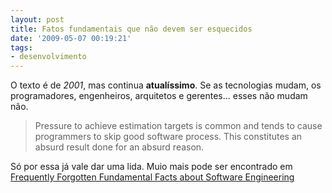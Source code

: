 ```yaml
---
layout: post
title: Fatos fundamentais que não devem ser esquecidos
date: '2009-05-07 00:19:21'
tags:
- desenvolvimento
---
```



O texto é de *2001*, mas continua **atualíssimo**. Se as tecnologias mudam, os programadores, engenheiros, arquitetos e gerentes… esses não mudam não.

> Pressure to achieve estimation targets is common and tends to cause programmers to skip good software process. This constitutes an absurd result done for an absurd reason.

Só por essa já vale dar uma lida. Muio mais pode ser encontrado em [Frequently Forgotten Fundamental Facts about Software Engineering](http://www2.computer.org/portal/web/buildyourcareer/fa035)


